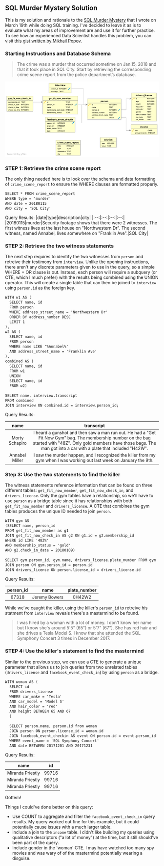 ## SQL Murder Mystery Solution

This is my solution and rationale to the [SQL Murder Mystery](https://mystery.knightlab.com/) that I wrote on March 19th while doing SQL training. I've decided to leave it as is to evaluate what my areas of improvement are and use it for further practice. To see how an experienced Data Scientist handles this problem, you can visit [this gist written by Mikhail Popov.](https://gist.github.com/bearloga/cfc8099223d1dace2604c8737dcbb4c3)


### Starting Instructions and Database Schema
> The crime was a ​murder​ that occurred sometime on ​Jan.15, 2018​ and that it took place in ​SQL City​. Start by retrieving the corresponding crime scene report from the police department’s database.

![](https://github.com/BrettRamsay/Data/blob/main/schema.png)

### STEP 1: Retrieve the crime scene report

The only thing needed here is to look over the schema and data formatting of `crime_scene_report` to ensure the WHERE clauses are formatted properly. 
```
SELECT * FROM crime_scene_report
WHERE type = 'murder'
AND date = 20180115
AND city = 'SQL City'
```
Query Results:
|date|type|description|city|
|:--:|:--:|:--:|:--:|
|20180115|murder|Security footage shows that there were 2 witnesses. The first witness lives at the last house on "Northwestern Dr". The second witness, named Annabel, lives somewhere on "Franklin Ave".|SQL City|

### STEP 2: Retrieve the two witness statements

The next step requires to identify the two witnesses from `person` and retreive their testimony from `interview`. Unlike the opening instructions, there aren't any discrete parameters given to use in the query, so a simple WHERE + OR clause is out. Instead, each person will require a subquery (or CTE, which I much prefer) with the results being combined using the UNION operator. This will create a single table that can then be joined to `interview` using `person.id` as the foreign key.

```
WITH w1 AS (
  SELECT name, id
  FROM person
  WHERE address_street_name = 'Northwestern Dr'
  ORDER BY address_number DESC
  LIMIT 1
),
w2 AS (
  SELECT name, id
  FROM person
  WHERE name LIKE '%Annabel%'
  AND address_street_name = 'Franklin Ave'
),
combined AS (
  SELECT name, id
  FROM w1
  UNION
  SELECT name, id
  FROM w2)
  
SELECT name, interview.transcript
FROM combined
JOIN interview ON combined.id = interview.person_id;
```

Query Results:

|name|transcript|
|:--:|:--:|
|Morty Schapiro|I heard a gunshot and then saw a man run out. He had a "Get Fit Now Gym" bag. The membership number on the bag started with "48Z". Only gold members have those bags. The man got into a car with a plate that included "H42W".|
|Annabel Miller|I saw the murder happen, and I recognized the killer from my gym when I was working out last week on January the 9th.|

### Step 3: Use the two statements to find the killer

The witness statements reference information that can be found on three different tables: `get_fit_now_member`, `get_fit_now_check_in`, and `drivers_license`. Only the gym tables have a relationship, so we'll have to use `person` as a bridge table since it has relationships with both `get_fit_now_member` and `drivers_license`. A CTE that combines the gym tables produces the unique ID needed to join `person`.
```
WITH gym AS 
(SELECT name, person_id 
FROM get_fit_now_member as g1
JOIN get_fit_now_check_in AS g2 ON g1.id = g2.membership_id
WHERE id LIKE '48Z%'
AND membership_status = 'gold'
AND g2.check_in_date = 20180109)

SELECT gym.person_id, gym.name, drivers_license.plate_number FROM gym
JOIN person ON gym.person_id = person.id 
JOIN drivers_license ON person.license_id = drivers_license.id
```
Query Results:

|person_id|name|plate_number|
|:--:|:--:|:--:|
|67318|Jeremy Bowers|0H42W2|

While we've caught the killer, using the killer's `person_id` to retreive his statment from `interview` reveals there's a mastermind to be found.

>I was hired by a woman with a lot of money. I don't know her name but I know she's around 5'5" (65") or 5'7" (67"). She has red hair and she drives a Tesla Model S. I know that she attended the SQL Symphony Concert 3 times in December 2017.


### STEP 4: Use the killer's statement to find the mastermind

Similar to the previous step, we can use a CTE to generate a unique parameter that allows us to join queries from two unrelated tables (`drivers_license` and `facebook_event_check_in`) by using `person` as a bridge. 

```
WITH woman AS (
  SELECT id 
  FROM drivers_license
  WHERE car_make = 'Tesla'
  AND car_model = 'Model S'
  AND hair_color = 'red'
  AND height BETWEEN 65 AND 67
  )
  
  SELECT person.name, person.id from woman
  JOIN person ON person.license_id = woman.id
  JOIN facebook_event_checkin AS event ON person.id = event.person_id
  WHERE event_name = 'SQL Symphony Concert'
  AND date BETWEEN 20171201 AND 20171231
 ``` 
 
 Query Results:

 |name|id|
 |:--:|:--:|
|Miranda Priestly|99716
|Miranda Priestly|99716
|Miranda Priestly|99716

Gottem!
 

Things I could've done better on this query:  
- Use COUNT to aggregate and filter the `facebook_event_check_in` query results. My query worked out fine for this example, but it could potentially cause issues with a much larger table.
- Include a join to the `income` table. I didn't like building my queries using qualitative descriptors ("a lot of money") at the time, but it still should've been part of the query. 
- Include gender in the 'woman' CTE. I may have watched too many spy movies and was wary of of the mastermind potentially wearing a disguise. 
